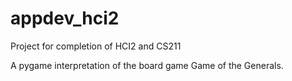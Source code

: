 # appdev_hci2
Project for completion of HCI2 and CS211

A pygame interpretation of the board game Game of the Generals.
